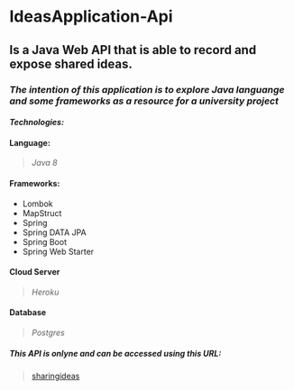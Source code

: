 # IdeasApplication-Api

## Is a Java Web API that is able to record and expose shared ideas.

### *The intention of this application is to explore Java languange and some frameworks as a resource for a university project*

#### *Technologies:*

#### Language: 
> *Java 8* 

#### Frameworks:
- Lombok
- MapStruct
- Spring
- Spring DATA JPA
- Spring Boot
- Spring Web Starter

#### Cloud Server
> *Heroku*

#### Database
> *Postgres*

##### *This API is onlyne and can be accessed using this URL:*
> [sharingideas](https://sharing-ideas-api.herokuapp.com/)
